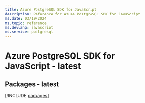 ```yaml
---
title: Azure PostgreSQL SDK for JavaScript
description: Reference for Azure PostgreSQL SDK for JavaScript
ms.date: 03/19/2024
ms.topic: reference
ms.devlang: javascript
ms.service: postgresql
---
```

# Azure PostgreSQL SDK for JavaScript - latest
## Packages - latest
[!INCLUDE [packages](postgresql-index.md)]